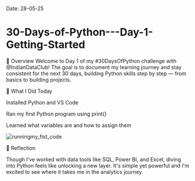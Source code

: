 Date: 28-05-25
# 30-Days-of-Python---Day-1-Getting-Started
🚀 Overview  Welcome to Day 1 of my #30DaysOfPython challenge with @IndianDataClub! The goal is to document my learning journey and stay consistent for the next 30 days, building Python skills step by step — from basics to building projects.

📌 What I Did Today

Installed Python and VS Code

Ran my first Python program using print()

Learned what variables are and how to assign them

![runningmy_fist_code](https://github.com/user-attachments/assets/401a5371-b8a2-486d-8de8-c28a98fcbb29)


🤔 Reflection

Though I’ve worked with data tools like SQL, Power BI, and Excel, diving into Python feels like unlocking a new layer. It's simple yet powerful and I'm excited to see where it takes me in the analytics journey.

